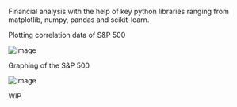 Financial analysis with the help of key python libraries ranging from matplotlib, numpy, pandas and scikit-learn.

Plotting correlation data of S&P 500

![image](https://github.com/user-attachments/assets/5f2ab51b-1cc5-43bd-aebb-75b94fac3286)

Graphing of the S&P 500

![image](https://github.com/user-attachments/assets/22379a8d-5caf-45a8-89a6-ca733bbd3abb)

WIP
